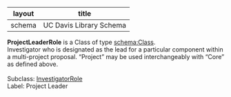 | layout| title |
| ------------- |:-------------:|
| schema     | UC Davis Library Schema    |

**ProjectLeaderRole** is a Class of type [schema:Class](http://schema.org/Class). <br /> 
Investigator who is designated as the lead for a particular component within a multi-project proposal. “Project” may be used interchangeably with “Core” as defined above.<br /><br />
Subclass: [InvestigatorRole](http://vivoweb.org/ontology/core#InvestigatorRole)<br /> Label: Project Leader<br /> 
